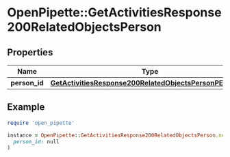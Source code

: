 # OpenPipette::GetActivitiesResponse200RelatedObjectsPerson

## Properties

| Name | Type | Description | Notes |
| ---- | ---- | ----------- | ----- |
| **person_id** | [**GetActivitiesResponse200RelatedObjectsPersonPERSONID**](GetActivitiesResponse200RelatedObjectsPersonPERSONID.md) |  | [optional] |

## Example

```ruby
require 'open_pipette'

instance = OpenPipette::GetActivitiesResponse200RelatedObjectsPerson.new(
  person_id: null
)
```

